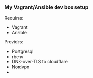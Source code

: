 ### My Vagrant/Ansible dev box setup

Requires:
 * Vagrant
 * Ansible

Provides:
 * Postgresql
 * rbenv
 * DNS-over-TLS to cloudflare
 * Nordvpn
 * 